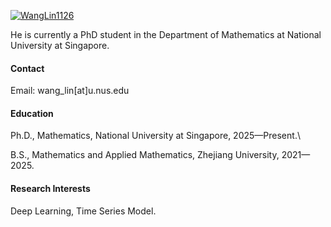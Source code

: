 

[![WangLin1126](https://img.shields.io/badge/senli1073-github-blue?logo=github)](https://github.com/WangLin1126)

He is currently a PhD student in the Department of Mathematics at National University at Singapore.

#### Contact

Email: wang_lin[at]u.nus.edu

#### Education
Ph.D., Mathematics, National University at Singapore, 2025—Present.\

B.S., Mathematics and Applied Mathematics, Zhejiang University, 2021—2025.

#### Research Interests
Deep Learning, Time Series Model.

